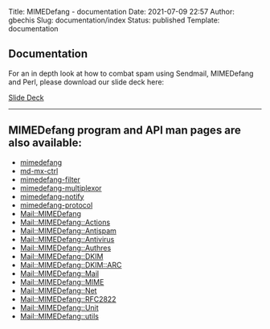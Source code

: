 Title: MIMEDefang - documentation
Date: 2021-07-09 22:57
Author: gbechis
Slug: documentation/index
Status: published
Template: documentation

## Documentation

For an in depth look at how to combat spam using Sendmail, MIMEDefang and Perl, please download our slide deck here: 

[Slide Deck  
](https://mcgrail.com/downloads/The%20Perl%20Conference%202019%20-%20%20Fighting%20Spam%20with%20Perl%20using%20Apache%20SpamAssassin%20&%20MIMEDefang%20.pdf)

---

## MIMEDefang program and API man pages are also available:  

- [mimedefang](../man_mimedefang.html)  
- [md-mx-ctrl](../man_md-mx-ctrl.html)  
- [mimedefang-filter](../man_mimedefang-filter.html)  
- [mimedefang-multiplexor](../man_mimedefang-multiplexor.html)  
- [mimedefang-notify](../man_mimedefang-notify.html)  
- [mimedefang-protocol](../man_mimedefang-protocol.html)  
- [Mail::MIMEDefang](../man_Mail::MIMEDefang.html)  
- [Mail::MIMEDefang::Actions](../man_Mail::MIMEDefang::Actions.html)  
- [Mail::MIMEDefang::Antispam](../man_Mail::MIMEDefang::Antispam.html)  
- [Mail::MIMEDefang::Antivirus](../man_Mail::MIMEDefang::Antivirus.html)  
- [Mail::MIMEDefang::Authres](../man_Mail::MIMEDefang::Authres.html)  
- [Mail::MIMEDefang::DKIM](../man_Mail::MIMEDefang::DKIM.html)  
- [Mail::MIMEDefang::DKIM::ARC](../man_Mail::MIMEDefang::DKIM::ARC.html)  
- [Mail::MIMEDefang::Mail](../man_Mail::MIMEDefang::Mail.html)  
- [Mail::MIMEDefang::MIME](../man_Mail::MIMEDefang::MIME.html)  
- [Mail::MIMEDefang::Net](../man_Mail::MIMEDefang::Net.html)  
- [Mail::MIMEDefang::RFC2822](../man_Mail::MIMEDefang::RFC2822.html)  
- [Mail::MIMEDefang::Unit](../man_Mail::MIMEDefang::Unit.html)  
- [Mail::MIMEDefang::utils](../man_Mail::MIMEDefang::Utils.html)  
